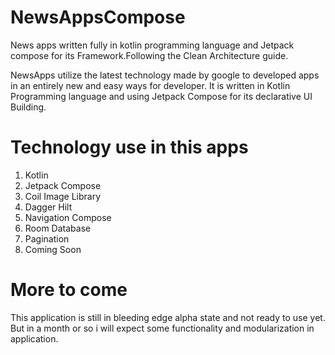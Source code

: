 # NewsAppsCompose
News apps written fully in kotlin programming language and Jetpack compose for its Framework.Following the Clean Architecture guide.

NewsApps utilize the latest technology made by google to developed apps in an entirely new and easy ways for developer.
It is written in Kotlin Programming language and using Jetpack Compose for its declarative UI Building.

# Technology use in this apps
1. Kotlin 
2. Jetpack Compose
3. Coil Image Library
4. Dagger Hilt
5. Navigation Compose
6. Room Database
7. Pagination
8. Coming Soon

# More to come

This application is still in bleeding edge alpha state and not ready to use yet.
But in a month or so i will expect some functionality and modularization in application.

